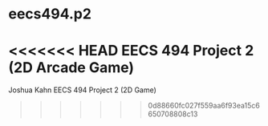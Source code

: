 eecs494.p2
==========

<<<<<<< HEAD
EECS 494 Project 2 (2D Arcade Game)
=======
Joshua Kahn EECS 494 Project 2 (2D Game)
>>>>>>> 0d88660fc027f559aa6f93ea15c6650708808c13
